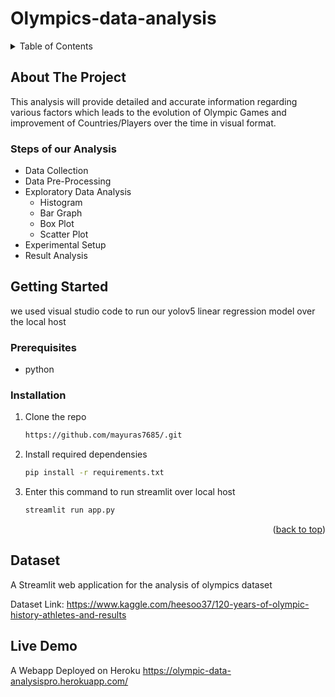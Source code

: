 # Olympics-data-analysis

<!-- TABLE OF CONTENTS -->
<details>
  <summary>Table of Contents</summary>
  <ol>
    <li>
      <a href="#about-the-project">About The Project</a>
      <ul>
        <li><a href="#stepsofouranalysis">Steps of our Analysis</a></li>
      </ul>
    </li>
    <li>
      <a href="#getting-started">Getting Started</a>
      <ul>
        <li><a href="#prerequisites">Prerequisites</a></li>
        <li><a href="#installation">Installation</a></li>
      </ul>
    </li>
    <li><a href="#dataset">Dataset</a></li>
     <li><a href="#livedemo">Live Demo</a></li>
  </ol>
</details>


<!-- ABOUT THE PROJECT -->
## About The Project
This analysis will provide detailed and accurate information regarding various factors
which leads to the evolution of Olympic Games and improvement of Countries/Players over
the time in visual format.


### Steps of our Analysis
* Data Collection
* Data Pre-Processing
* Exploratory Data Analysis
  * Histogram
  * Bar Graph
  * Box Plot
  * Scatter Plot
* Experimental Setup
* Result Analysis


<!-- GETTING STARTED -->
## Getting Started

we used visual studio code to run our yolov5 linear regression model over the local host

### Prerequisites

* python

### Installation

1. Clone the repo
   ```sh
   https://github.com/mayuras7685/.git
   ```
2. Install required dependensies
   ```sh
   pip install -r requirements.txt
   ```
3. Enter this command to run streamlit over local host
   ```sh
   streamlit run app.py
   ```

<p align="right">(<a href="#top">back to top</a>)</p>


## Dataset
A Streamlit web application for the analysis of olympics dataset

Dataset Link: https://www.kaggle.com/heesoo37/120-years-of-olympic-history-athletes-and-results

## Live Demo
A Webapp Deployed on Heroku
https://olympic-data-analysispro.herokuapp.com/
